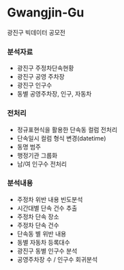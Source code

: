 # Gwangjin-Gu
광진구 빅데이터 공모전

### 분석자료
- 광진구 주정차단속현황
- 광진구 공영 주차장
- 광진구 인구수
- 동별 공영주차장, 인구, 자동차

### 전처리
- 정규표현식을 활용한 단속동 컬럼 전처리
- 단속일시 컬럼 형식 변경(datetime)
- 동명 범주
- 행정기관 그룹화
- 남/여 인구수 전처리

### 분석내용
- 주정차 위반 내용 빈도분석
- 시간대별 단속 건수 추출
- 주정차 단속 장소
- 주정차 단속 건수
- 단속동 별 위반 내용
- 동별 자동차 등록대수
- 광진구 동별 인구수 분석
- 공영주차장 수 / 인구수 회귀분석 
